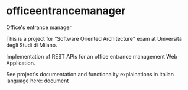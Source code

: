 # officeentrancemanager
Office's entrance manager

This is a project for "Software Oriented Architecture" exam at Università degli Studi di Milano.

Implementation of REST APIs for an office entrance management Web Application.

See project's documentation and functionality explainations in italian language here: 
[document](https://github.com/francescoavant/officeentrancemanager/blob/main/Relazione%20progetto%20SOA/Relazione_progetto_SOA.pdf)

